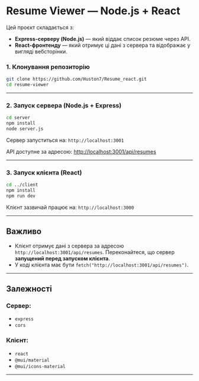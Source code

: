 # Resume Viewer — Node.js + React

Цей проєкт складається з:

- **Express-серверу (Node.js)** — який віддає список резюме через API.
- **React-фронтенду** — який отримує ці дані з сервера та відображає у вигляді вебсторінки.



### 1. Клонування репозиторію
```bash
git clone https://github.com/Huston7/Resume_react.git
cd resume-viewer
```

---

### 2. Запуск сервера (Node.js + Express)

```bash
cd server
npm install
node server.js
```

Сервер запуститься на: `http://localhost:3001`

API доступне за адресою: [http://localhost:3001/api/resumes](http://localhost:3001/api/resumes)

---

### 3. Запуск клієнта (React)

```bash
cd ../client
npm install
npm run dev   
```

Клієнт зазвичай працює на: `http://localhost:3000`

---

## Важливо

- Клієнт отримує дані з сервера за адресою `http://localhost:3001/api/resumes`. Переконайтеся, що сервер **запущений перед запуском клієнта**.
- У коді клієнта має бути `fetch("http://localhost:3001/api/resumes")`.

---

## Залежності

### Сервер:
- `express`
- `cors`

### Клієнт:
- `react`
- `@mui/material`
- `@mui/icons-material`

---

